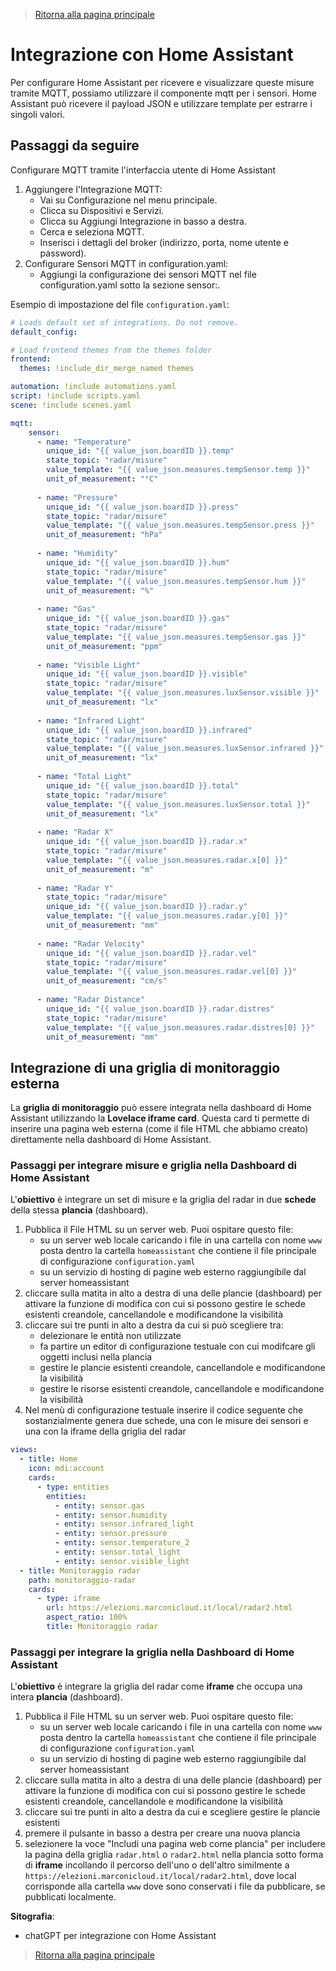 > [Ritorna alla pagina principale](/README.md)


# **Integrazione con Home Assistant**

Per configurare Home Assistant per ricevere e visualizzare queste misure tramite MQTT, possiamo utilizzare il componente mqtt per i sensori. Home Assistant può ricevere il payload JSON e utilizzare template per estrarre i singoli valori.

## **Passaggi da seguire**

Configurare MQTT tramite l'interfaccia utente di Home Assistant
1. Aggiungere l'Integrazione MQTT:
    - Vai su Configurazione nel menu principale.
    - Clicca su Dispositivi e Servizi.
    - Clicca su Aggiungi Integrazione in basso a destra.
    - Cerca e seleziona MQTT.
    - Inserisci i dettagli del broker (indirizzo, porta, nome utente e password).
2. Configurare Sensori MQTT in configuration.yaml:
    - Aggiungi la configurazione dei sensori MQTT nel file configuration.yaml sotto la sezione sensor:.

Esempio di impostazione del file ```configuration.yaml```:

```yaml
# Loads default set of integrations. Do not remove.
default_config:

# Load frontend themes from the themes folder
frontend:
  themes: !include_dir_merge_named themes

automation: !include automations.yaml
script: !include scripts.yaml
scene: !include scenes.yaml

mqtt:       
    sensor:
      - name: "Temperature"
        unique_id: "{{ value_json.boardID }}.temp"
        state_topic: "radar/misure"
        value_template: "{{ value_json.measures.tempSensor.temp }}"
        unit_of_measurement: "°C"
        
      - name: "Pressure"
        unique_id: "{{ value_json.boardID }}.press"
        state_topic: "radar/misure"
        value_template: "{{ value_json.measures.tempSensor.press }}"
        unit_of_measurement: "hPa"
    
      - name: "Humidity"
        unique_id: "{{ value_json.boardID }}.hum"
        state_topic: "radar/misure"
        value_template: "{{ value_json.measures.tempSensor.hum }}"
        unit_of_measurement: "%"
    
      - name: "Gas"
        unique_id: "{{ value_json.boardID }}.gas"
        state_topic: "radar/misure"
        value_template: "{{ value_json.measures.tempSensor.gas }}"
        unit_of_measurement: "ppm"
    
      - name: "Visible Light"
        unique_id: "{{ value_json.boardID }}.visible"
        state_topic: "radar/misure"
        value_template: "{{ value_json.measures.luxSensor.visible }}"
        unit_of_measurement: "lx"
    
      - name: "Infrared Light"
        unique_id: "{{ value_json.boardID }}.infrared"
        state_topic: "radar/misure"
        value_template: "{{ value_json.measures.luxSensor.infrared }}"
        unit_of_measurement: "lx"
    
      - name: "Total Light"
        unique_id: "{{ value_json.boardID }}.total"
        state_topic: "radar/misure"
        value_template: "{{ value_json.measures.luxSensor.total }}"
        unit_of_measurement: "lx"
    
      - name: "Radar X"
        unique_id: "{{ value_json.boardID }}.radar.x"
        state_topic: "radar/misure"
        value_template: "{{ value_json.measures.radar.x[0] }}"
        unit_of_measurement: "m"
    
      - name: "Radar Y"
        state_topic: "radar/misure"
        unique_id: "{{ value_json.boardID }}.radar.y"
        value_template: "{{ value_json.measures.radar.y[0] }}"
        unit_of_measurement: "mm"
    
      - name: "Radar Velocity"
        unique_id: "{{ value_json.boardID }}.radar.vel"
        state_topic: "radar/misure"
        value_template: "{{ value_json.measures.radar.vel[0] }}"
        unit_of_measurement: "cm/s"
    
      - name: "Radar Distance"
        unique_id: "{{ value_json.boardID }}.radar.distres"
        state_topic: "radar/misure"
        value_template: "{{ value_json.measures.radar.distres[0] }}"
        unit_of_measurement: "mm"
```

## **Integrazione di una griglia di monitoraggio esterna**


La **griglia di monitoraggio** può essere integrata nella dashboard di Home Assistant utilizzando la **Lovelace iframe card**. Questa card ti permette di inserire una pagina web esterna (come il file HTML che abbiamo creato) direttamente nella dashboard di Home Assistant.

### **Passaggi per integrare misure e griglia nella Dashboard di Home Assistant**

L'**obiettivo** è integrare un set di misure e la griglia del radar in due **schede** della stessa **plancia** (dashboard).

1. Pubblica il File HTML su un server web. Puoi ospitare questo file:
    - su un server web locale caricando i file in una cartella con nome ```www``` posta dentro la cartella ```homeassistant``` che contiene il file principale di configurazione ```configuration.yaml``` 
    - su un servizio di hosting di pagine web esterno raggiungibile dal server homeassistant
2. cliccare sulla matita in alto a destra di una delle plancie (dashboard) per attivare la funzione di modifica con cui si possono gestire le schede esistenti creandole, cancellandole e modificandone la visibilità
3. cliccare sui tre punti in alto a destra da cui si può scegliere tra:
    - delezionare le entità non utilizzate
    - fa partire un editor di configurazione testuale con cui modifcare gli oggetti inclusi nella plancia
    - gestire le plancie esistenti creandole, cancellandole e modificandone la visibilità
    - gestire le risorse esistenti creandole, cancellandole e modificandone la visibilità
4. Nel menù di configurazione testuale inserire il codice seguente che sostanzialmente genera due schede, una con le misure dei sensori e una con la iframe della griglia del radar

```yaml
views:
  - title: Home
    icon: mdi:account
    cards:
      - type: entities
        entities:
          - entity: sensor.gas
          - entity: sensor.humidity
          - entity: sensor.infrared_light
          - entity: sensor.pressure
          - entity: sensor.temperature_2
          - entity: sensor.total_light
          - entity: sensor.visible_light
  - title: Monitoraggio radar
    path: monitoraggio-radar
    cards:
      - type: iframe
        url: https://elezioni.marconicloud.it/local/radar2.html
        aspect_ratio: 100%
        title: Monitoraggio radar
```

### **Passaggi per integrare la griglia nella Dashboard di Home Assistant**

L'**obiettivo** è integrare la griglia del radar come **iframe** che occupa una intera **plancia** (dashboard).

 1. Pubblica il File HTML su un server web. Puoi ospitare questo file:
    - su un server web locale caricando i file in una cartella con nome ```www``` posta dentro la cartella ```homeassistant``` che contiene il file principale di configurazione ```configuration.yaml``` 
    - su un servizio di hosting di pagine web esterno raggiungibile dal server homeassistant
 2. cliccare sulla matita in alto a destra di una delle plancie (dashboard) per attivare la funzione di modifica con cui si possono gestire le schede esistenti creandole, cancellandole e modificandone la visibilità
 3. cliccare sui tre punti in alto a destra da cui e scegliere gestire le plancie esistenti
 4. premere il pulsante in basso a destra per creare una nuova plancia
 5. selezionere la voce "Includi una pagina web come plancia" per includere la pagina della griglia ```radar.html``` o ```radar2.html``` nella plancia sotto forma di **iframe** incollando il percorso dell'uno o dell'altro similmente a ```https://elezioni.marconicloud.it/local/radar2.html```, dove local corrisponde alla cartella ```www``` dove sono conservati i file da pubblicare, se pubblicati localmente.

**Sitografia**:
- chatGPT per integrazione con Home Assistant
  
> [Ritorna alla pagina principale](/README.md)
